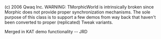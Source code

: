 (c) 2006 Qwaq Inc. WARNING: TMorphicWorld is intrinsically broken since Morphic does not provide proper synchronization mechanisms. The sole purpose of this class is to support a few demos from way back that haven't been converted to proper (replicated) Tweak variants.

Merged in KAT demo functionality -- JRD